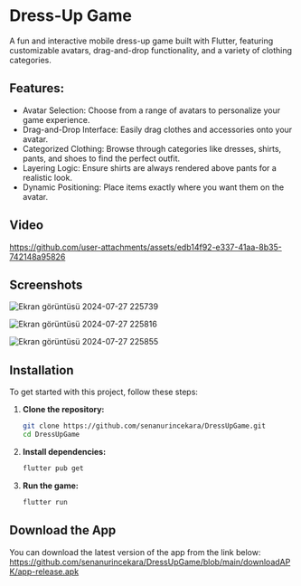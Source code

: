 # Dress-Up Game

A fun and interactive mobile dress-up game built with Flutter, featuring customizable avatars, drag-and-drop functionality, and a variety of clothing categories.

## Features:

- Avatar Selection: Choose from a range of avatars to personalize your game experience.
- Drag-and-Drop Interface: Easily drag clothes and accessories onto your avatar.
- Categorized Clothing: Browse through categories like dresses, shirts, pants, and shoes to find the perfect outfit.
- Layering Logic: Ensure shirts are always rendered above pants for a realistic look.
- Dynamic Positioning: Place items exactly where you want them on the avatar.

## Video


https://github.com/user-attachments/assets/edb14f92-e337-41aa-8b35-742148a95826

## Screenshots

![Ekran görüntüsü 2024-07-27 225739](https://github.com/user-attachments/assets/53ab9a19-2d8f-47f5-bc85-65614ba5aa8a)

![Ekran görüntüsü 2024-07-27 225816](https://github.com/user-attachments/assets/1daa3cb0-7035-4238-a601-94509675ca81)

![Ekran görüntüsü 2024-07-27 225855](https://github.com/user-attachments/assets/f4d664b5-b943-4f78-9e1a-5b2b9bfff57a)


## Installation

To get started with this project, follow these steps:

1. **Clone the repository:**
   ```sh
   git clone https://github.com/senanurincekara/DressUpGame.git
   cd DressUpGame

2. **Install dependencies:**
   ```sh
   flutter pub get

3. **Run the game:**
   ```sh
   flutter run

## Download the App
You can download the latest version of the app from the link below:   
https://github.com/senanurincekara/DressUpGame/blob/main/downloadAPK/app-release.apk

